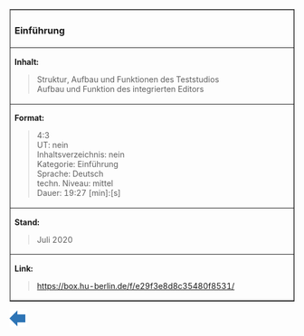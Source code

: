 <table border=1>
<tr>
<th align=left width=1000>

### Einführung

</th>
</tr>
<tr>
<td>

**Inhalt:**

> Struktur, Aufbau und Funktionen des Teststudios<br>
> Aufbau und Funktion des integrierten Editors

</td></tr>
<td>

**Format:**

> 4:3<br>
> UT: nein<br>
> Inhaltsverzeichnis: nein<br>
> Kategorie: Einführung<br>
> Sprache: Deutsch<br>
> techn. Niveau: mittel<br>
> Dauer: 19:27 [min]:[s]

</td></tr>
<tr>
<td>

**Stand:**

> Juli 2020

</td></tr>
<tr>
<td>

**Link:**

> https://box.hu-berlin.de/f/e29f3e8d8c35480f8531/

</td>
</tr>

</table>

<!--+++++++++++++++++++++++++++++++++++++++++++++++++++++++++backward++++++++++++++++++++++++++++++++++++++++++++++++++++++++-->
<a href="https://github.com/iqb-berlin/iqb-berlin.github.io/wiki/Videos">
<img src="https://github.com/iqb-berlin/iqb-berlin.github.io/blob/master/assets/Bw_Button_final.png" align="left">
</a>
</div>